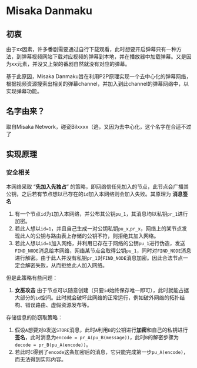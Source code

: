 # Misaka Danmaku
## 初衷
由于xx因素，许多番剧需要通过自行下载观看，此时想要开启弹幕只有一种方法，到弹幕视频网站下载对应视频的弹幕到本地，并在播放器中加载弹幕。又是因为xx元素，并没又上架的番剧自然就没有对应的弹幕。

基于此原因，Misaka Danmaku旨在利用P2P原理实现一个去中心化的弹幕网络，根据视频资源搜索出相关的弹幕channel，并加入到此channel的弹幕网络中，以实现弹幕功能。

## 名字由来？
取自Misaka Network，碰瓷Bilxxxx（逃，又因为去中心化，这个名字在合适不过了

## 实现原理

### 安全相关
本网络采取 “**先加入先独占**” 的策略，即网络信任先加入的节点，此节点会广播其公钥，之后若有节点想以已存在的`id`加入本网络则会加入失败。其原理为 **消息签名**

1. 有一个节点`id`为`1`加入本网络，并公布其公钥`pu_1`，其消息均以私钥`pr_1`进行加密。
3. 若此人想以`id=1`，并且自己生成一对公钥私钥`pu_x`,`pr_x`，网络上的某节点发现此人的公钥与路由表上存储的公钥不符，则拒绝其加入网络。
3. 若此人想以`id=1`加入网络，并利用已存在于网络的公钥`pu_1`进行伪造，发送`FIND_NODE`消息给本网络，网络某节点会取得公钥`pu_1`，同时对`FIND_NODE`消息进行解密。由于此人并没有私钥`pr_1`对`FIND_NODE`消息加密。因此合法节点一定会解密失败，从而拒绝此人加入网络。


但是此策略有些问题：
1. **女巫攻击** 由于节点可以随意创建（只要`id`始终保存唯一即可），此时就能占据大部分的`id`空间。此时就会破坏此网络的正常运行，例如破外网络的拓扑结构、错误路由、虚假资源发布等。

存储信息的防窃取策略：
1. 假设`A`想要对`B`发送`STORE`消息，此时`A`利用`B`的公钥进行**加密**和自己的私钥进行**签名**，此时消息为`encode = pr_A(pu_B(message))`，此时`B`的解密步骤为`decode = pr_B(pu_A(encode))`。
2. 若此时`C`得到了`encode`这条加密后的消息，它只能完成第一步`pu_A(encode)`，而无法得到实际内容。